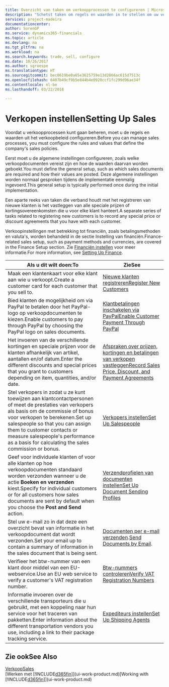 ```yaml
---
title: Overzicht van taken om verkoopprocessen te configureren | Microsoft Docs
description: "Schetst taken om regels en waarden in te stellen om uw verkoopbeleid en -processen te definiëren."
services: project-madeira
documentationcenter: 
author: SorenGP
ms.service: dynamics365-financials
ms.topic: article
ms.devlang: na
ms.tgt_pltfrm: na
ms.workload: na
ms.search.keywords: trade, sell, configure
ms.date: 10/26/2017
ms.author: sgroespe
ms.translationtype: HT
ms.sourcegitcommit: bec0619be0a65e3625759e13d2866ac615d7513c
ms.openlocfilehash: 6407b49cf9b5e844b4e0920ccf1fc299d96ae34f
ms.contentlocale: nl-be
ms.lasthandoff: 03/22/2018

---
```

# <a name="setting-up-sales"></a><span data-ttu-id="dfb92-103">Verkopen instellen</span><span class="sxs-lookup"><span data-stu-id="dfb92-103">Setting Up Sales</span></span>
<span data-ttu-id="dfb92-104">Voordat u verkoopprocessen kunt gaan beheren, moet u de regels en waarden uit het verkoopbeleid configureren.</span><span class="sxs-lookup"><span data-stu-id="dfb92-104">Before you can manage sales processes, you must configure the rules and values that define the company's sales policies.</span></span>

<span data-ttu-id="dfb92-105">Eerst moet u de algemene instellingen configureren, zoals welke verkoopdocumenten vereist zijn en hoe de waarden daarvan worden geboekt.</span><span class="sxs-lookup"><span data-stu-id="dfb92-105">You must define the general setup, such as which sales documents are required and how their values are posted.</span></span> <span data-ttu-id="dfb92-106">Deze algemene instellingen worden normaal gesproken tijdens de implementatie eenmalig ingevoerd.</span><span class="sxs-lookup"><span data-stu-id="dfb92-106">This general setup is typically performed once during the initial implementation.</span></span>

<span data-ttu-id="dfb92-107">Een aparte reeks van taken die verband houdt met het registreren van nieuwe klanten is het vastleggen van alle speciale prijzen of kortingsovereenkomsten die u voor elke klant hanteert.</span><span class="sxs-lookup"><span data-stu-id="dfb92-107">A separate series of tasks related to registering new customers is to record any special price or discount agreements that you have with each customer.</span></span>

<span data-ttu-id="dfb92-108">Verkoopinstellingen met betrekking tot financiën, zoals betalingsmethoden en valuta's, worden behandeld in de sectie Instelling van financiën.</span><span class="sxs-lookup"><span data-stu-id="dfb92-108">Finance-related sales setup, such as payment methods and currencies, are covered in the Finance Setup section.</span></span> <span data-ttu-id="dfb92-109">Zie [Financiën instellen](finance-setup-finance.md) voor meer informatie.</span><span class="sxs-lookup"><span data-stu-id="dfb92-109">For more information, see [Setting Up Finance](finance-setup-finance.md).</span></span>

| <span data-ttu-id="dfb92-110">Als u dit wilt doen:</span><span class="sxs-lookup"><span data-stu-id="dfb92-110">To</span></span> | <span data-ttu-id="dfb92-111">Zie</span><span class="sxs-lookup"><span data-stu-id="dfb92-111">See</span></span> |
| --- | --- |
| <span data-ttu-id="dfb92-112">Maak een klantenkaart voor elke klant aan wie u verkoopt.</span><span class="sxs-lookup"><span data-stu-id="dfb92-112">Create a customer card for each customer that you sell to.</span></span> |[<span data-ttu-id="dfb92-113">Nieuwe klanten registreren</span><span class="sxs-lookup"><span data-stu-id="dfb92-113">Register New Customers</span></span>](sales-how-register-new-customers.md) |
| <span data-ttu-id="dfb92-114">Bied klanten de mogelijkheid om via PayPal te betalen door het PayPal-logo op verkoopdocumenten te kiezen.</span><span class="sxs-lookup"><span data-stu-id="dfb92-114">Enable customers to pay through PayPal by choosing the PayPal logo on sales documents.</span></span> |[<span data-ttu-id="dfb92-115">Klantbetalingen inschakelen via PayPal</span><span class="sxs-lookup"><span data-stu-id="dfb92-115">Enable Customer Payment Through PayPal</span></span>](sales-how-enable-payment-service-extensions.md) |
| <span data-ttu-id="dfb92-116">Het invoeren van de verschillende kortingen en speciale prijzen voor de klanten afhankelijk van artikel, aantallen en/of datum.</span><span class="sxs-lookup"><span data-stu-id="dfb92-116">Enter the different discounts and special prices that you grant to customers depending on item, quantities, and/or date.</span></span> |[<span data-ttu-id="dfb92-117">Afspraken over prijzen, kortingen en betalingen van verkopen vastleggen</span><span class="sxs-lookup"><span data-stu-id="dfb92-117">Record Sales Price, Discount, and Payment Agreements</span></span>](sales-how-record-sales-price-discount-payment-agreements.md) |
| <span data-ttu-id="dfb92-118">Stel verkopers in zodat u ze kunt toewijzen aan klantcontactpersonen of meet de prestaties van verkopers als basis om de commissie of bonus voor verkopen te berekenen.</span><span class="sxs-lookup"><span data-stu-id="dfb92-118">Set up salespeople so that you can assign them to customer contacts or measure salespeople's performance as a basis for calculating the sales commission or bonus.</span></span> |[<span data-ttu-id="dfb92-119">Verkopers instellen</span><span class="sxs-lookup"><span data-stu-id="dfb92-119">Set Up Salespeople</span></span>](sales-how-setup-salespeople.md) |
| <span data-ttu-id="dfb92-120">Geef voor individuele klanten of voor alle klanten op hoe verkoopdocumenten standaard worden verzonden wanneer u de actie **Boeken en verzenden** kiest.</span><span class="sxs-lookup"><span data-stu-id="dfb92-120">Specify for individual customers or for all customers how sales documents are sent by default when you choose the **Post and Send** action.</span></span> |[<span data-ttu-id="dfb92-121">Verzendprofielen van documenten instellen</span><span class="sxs-lookup"><span data-stu-id="dfb92-121">Set Up Document Sending Profiles</span></span>](sales-how-setup-document-send-profiles.md) |
| <span data-ttu-id="dfb92-122">Stel uw e-mail zo in dat deze een overzicht bevat van informatie in het verkoopdocument dat wordt verzonden.</span><span class="sxs-lookup"><span data-stu-id="dfb92-122">Set your email up to contain a summary of information in the sales document that is being sent.</span></span> |<span data-ttu-id="dfb92-123">[Documenten per e-mail verzenden](ui-how-send-documents-email.md).</span><span class="sxs-lookup"><span data-stu-id="dfb92-123">[Send Documents by Email](ui-how-send-documents-email.md).</span></span> |
|<span data-ttu-id="dfb92-124">Verifieer het btw-nummer van een klant door middel van een EU-webservice.</span><span class="sxs-lookup"><span data-stu-id="dfb92-124">Use an EU web service to verify a customer's VAT registration number.</span></span>|[<span data-ttu-id="dfb92-125">Btw-nummers controleren</span><span class="sxs-lookup"><span data-stu-id="dfb92-125">Verify VAT Registration Numbers</span></span>](finance-setup-vat.md)|
|<span data-ttu-id="dfb92-126">Informatie invoeren over de verschillende transporteurs die u gebruikt, met een koppeling naar hun service voor het traceren van pakketten.</span><span class="sxs-lookup"><span data-stu-id="dfb92-126">Enter information about the different transportation vendors you use, including a link to their package tracking service.</span></span>|[<span data-ttu-id="dfb92-127">Expediteurs instellen</span><span class="sxs-lookup"><span data-stu-id="dfb92-127">Set Up Shipping Agents</span></span>](sales-how-to-set-up-shipping-agents.md)|

## <a name="see-also"></a><span data-ttu-id="dfb92-128">Zie ook</span><span class="sxs-lookup"><span data-stu-id="dfb92-128">See Also</span></span>
[<span data-ttu-id="dfb92-129">Verkoop</span><span class="sxs-lookup"><span data-stu-id="dfb92-129">Sales</span></span>](sales-manage-sales.md)  
<span data-ttu-id="dfb92-130">[Werken met [!INCLUDE[d365fin](includes/d365fin_md.md)]](ui-work-product.md)</span><span class="sxs-lookup"><span data-stu-id="dfb92-130">[Working with [!INCLUDE[d365fin](includes/d365fin_md.md)]](ui-work-product.md)</span></span>

